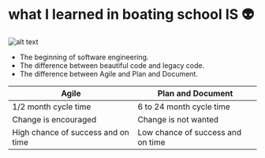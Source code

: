 # what I learned in boating school IS :alien:

![alt text](https://encrypted-tbn0.gstatic.com/images?q=tbn:ANd9GcS55_uK5VCsPRXsoYH8cJ2qh-hRZmeAxGdI_w&usqp=CAU)

- The beginning of software engineering.
- The difference between beautiful code and legacy code.
- The difference between Agile and Plan and Document.

| Agile | Plan and Document |
| ----------- | ----------- |
| 1/2 month cycle time | 6 to 24 month cycle time |
| Change is encouraged | Change is not wanted |
| High chance of success and on time | Low chance of success and on time |

